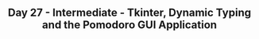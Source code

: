 <h2 align='center'>Day 27 - Intermediate - Tkinter, Dynamic Typing and the Pomodoro GUI Application</h2>
